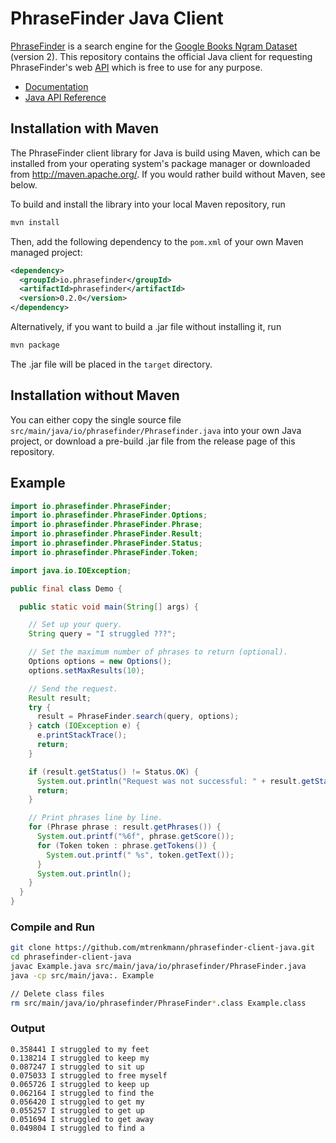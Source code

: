 # PhraseFinder Java Client

[PhraseFinder](http://phrasefinder.io) is a search engine for the [Google Books Ngram Dataset](http://storage.googleapis.com/books/ngrams/books/datasetsv2.html) (version 2). This repository contains the official Java client for requesting PhraseFinder's web [API](http://phrasefinder.io/api) which is free to use for any purpose.

* [Documentation](http://phrasefinder.io/documentation)
* [Java API Reference](https://mtrenkmann.github.io/phrasefinder-client-java/)

## Installation with Maven

The PhraseFinder client library for Java is build using Maven, which can be installed from your operating system's package manager or downloaded from <http://maven.apache.org/>. If you would rather build without Maven, see below.

To build and install the library into your local Maven repository, run

```sh
mvn install
```

Then, add the following dependency to the `pom.xml` of your own Maven managed project:

```xml
<dependency>
  <groupId>io.phrasefinder</groupId>
  <artifactId>phrasefinder</artifactId>
  <version>0.2.0</version>
</dependency>
```

Alternatively, if you want to build a .jar file without installing it, run

```sh
mvn package
```

The .jar file will be placed in the `target` directory.

## Installation without Maven

You can either copy the single source file `src/main/java/io/phrasefinder/Phrasefinder.java` into your own Java project, or download a pre-build .jar file from the release page of this repository.


## Example

```java
import io.phrasefinder.PhraseFinder;
import io.phrasefinder.PhraseFinder.Options;
import io.phrasefinder.PhraseFinder.Phrase;
import io.phrasefinder.PhraseFinder.Result;
import io.phrasefinder.PhraseFinder.Status;
import io.phrasefinder.PhraseFinder.Token;

import java.io.IOException;

public final class Demo {

  public static void main(String[] args) {

    // Set up your query.
    String query = "I struggled ???";

    // Set the maximum number of phrases to return (optional).
    Options options = new Options();
    options.setMaxResults(10);

    // Send the request.
    Result result;
    try {
      result = PhraseFinder.search(query, options);
    } catch (IOException e) {
      e.printStackTrace();
      return;
    }

    if (result.getStatus() != Status.OK) {
      System.out.println("Request was not successful: " + result.getStatus());
      return;
    }

    // Print phrases line by line.
    for (Phrase phrase : result.getPhrases()) {
      System.out.printf("%6f", phrase.getScore());
      for (Token token : phrase.getTokens()) {
        System.out.printf(" %s", token.getText());
      }
      System.out.println();
    }
  }
}
```

### Compile and Run

```sh
git clone https://github.com/mtrenkmann/phrasefinder-client-java.git
cd phrasefinder-client-java
javac Example.java src/main/java/io/phrasefinder/PhraseFinder.java
java -cp src/main/java:. Example

// Delete class files
rm src/main/java/io/phrasefinder/PhraseFinder*.class Example.class
```

### Output

```
0.358441 I struggled to my feet
0.138214 I struggled to keep my
0.087247 I struggled to sit up
0.075033 I struggled to free myself
0.065726 I struggled to keep up
0.062164 I struggled to find the
0.056420 I struggled to get my
0.055257 I struggled to get up
0.051694 I struggled to get away
0.049804 I struggled to find a
```

